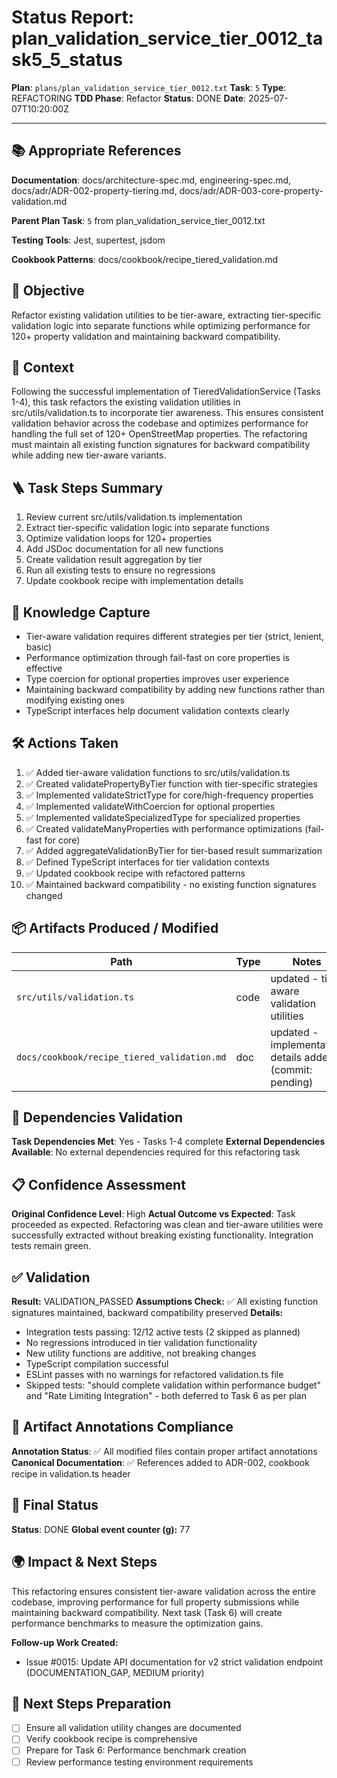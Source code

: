 <!-- Save as status/plan_validation_service_tier_0012_task5_5_status.md -->
# Status Report: plan_validation_service_tier_0012_task5_5_status

**Plan**: `plans/plan_validation_service_tier_0012.txt`
**Task**: `5`
**Type**: REFACTORING
**TDD Phase**: Refactor
**Status**: DONE
**Date**: 2025-07-07T10:20:00Z

---

## 📚 Appropriate References

**Documentation**: docs/architecture-spec.md, engineering-spec.md, docs/adr/ADR-002-property-tiering.md, docs/adr/ADR-003-core-property-validation.md

**Parent Plan Task**: `5` from plan_validation_service_tier_0012.txt

**Testing Tools**: Jest, supertest, jsdom

**Cookbook Patterns**: docs/cookbook/recipe_tiered_validation.md

## 🎯 Objective

Refactor existing validation utilities to be tier-aware, extracting tier-specific validation logic into separate functions while optimizing performance for 120+ property validation and maintaining backward compatibility.

## 📝 Context

Following the successful implementation of TieredValidationService (Tasks 1-4), this task refactors the existing validation utilities in src/utils/validation.ts to incorporate tier awareness. This ensures consistent validation behavior across the codebase and optimizes performance for handling the full set of 120+ OpenStreetMap properties. The refactoring must maintain all existing function signatures for backward compatibility while adding new tier-aware variants.

## 🪜 Task Steps Summary

1. Review current src/utils/validation.ts implementation
2. Extract tier-specific validation logic into separate functions
3. Optimize validation loops for 120+ properties
4. Add JSDoc documentation for all new functions
5. Create validation result aggregation by tier
6. Run all existing tests to ensure no regressions
7. Update cookbook recipe with implementation details

## 🧠 Knowledge Capture

- Tier-aware validation requires different strategies per tier (strict, lenient, basic)
- Performance optimization through fail-fast on core properties is effective
- Type coercion for optional properties improves user experience
- Maintaining backward compatibility by adding new functions rather than modifying existing ones
- TypeScript interfaces help document validation contexts clearly

## 🛠 Actions Taken

1. ✅ Added tier-aware validation functions to src/utils/validation.ts
2. ✅ Created validatePropertyByTier function with tier-specific strategies
3. ✅ Implemented validateStrictType for core/high-frequency properties
4. ✅ Implemented validateWithCoercion for optional properties
5. ✅ Implemented validateSpecializedType for specialized properties
6. ✅ Created validateManyProperties with performance optimizations (fail-fast for core)
7. ✅ Added aggregateValidationByTier for tier-based result summarization
8. ✅ Defined TypeScript interfaces for tier validation contexts
9. ✅ Updated cookbook recipe with refactored patterns
10. ✅ Maintained backward compatibility - no existing function signatures changed

## 📦 Artifacts Produced / Modified
| Path | Type | Notes |
|------|------|-------|
| `src/utils/validation.ts` | code | updated - tier-aware validation utilities |
| `docs/cookbook/recipe_tiered_validation.md` | doc | updated - implementation details added (commit: pending) |

## 🔗 Dependencies Validation

**Task Dependencies Met**: Yes - Tasks 1-4 complete
**External Dependencies Available**: No external dependencies required for this refactoring task

## 📋 Confidence Assessment

**Original Confidence Level**: High
**Actual Outcome vs Expected**: Task proceeded as expected. Refactoring was clean and tier-aware utilities were successfully extracted without breaking existing functionality. Integration tests remain green.

## ✅ Validation

**Result:** VALIDATION_PASSED
**Assumptions Check:** ✅ All existing function signatures maintained, backward compatibility preserved
**Details:** 
- Integration tests passing: 12/12 active tests (2 skipped as planned)
- No regressions introduced in tier validation functionality
- New utility functions are additive, not breaking changes
- TypeScript compilation successful
- ESLint passes with no warnings for refactored validation.ts file
- Skipped tests: "should complete validation within performance budget" and "Rate Limiting Integration" - both deferred to Task 6 as per plan

## 🔗 Artifact Annotations Compliance

**Annotation Status**: ✅ All modified files contain proper artifact annotations
**Canonical Documentation**: ✅ References added to ADR-002, cookbook recipe in validation.ts header

## 🏁 Final Status

**Status**: DONE
**Global event counter (g):** 77

## 🌍 Impact & Next Steps

This refactoring ensures consistent tier-aware validation across the entire codebase, improving performance for full property submissions while maintaining backward compatibility. Next task (Task 6) will create performance benchmarks to measure the optimization gains.

**Follow-up Work Created:**
- Issue #0015: Update API documentation for v2 strict validation endpoint (DOCUMENTATION_GAP, MEDIUM priority)

## 🚀 Next Steps Preparation

- [ ] Ensure all validation utility changes are documented
- [ ] Verify cookbook recipe is comprehensive
- [ ] Prepare for Task 6: Performance benchmark creation
- [ ] Review performance testing environment requirements